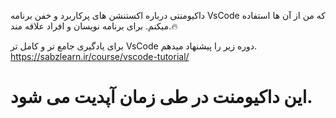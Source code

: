 داکیومنتی درباره اکستنشن های پرکاربرد و خفن برنامه VsCode که من از آن ها استفاده میکنم.
برای برنامه نویسان و افراد علاقه مند.🔥

برای یادگیری جامع تر و کامل تر VsCode دوره زیر را پیشنهاد میدهم.
https://sabzlearn.ir/course/vscode-tutorial/
# این داکیومنت در طی زمان آپدیت می شود.
